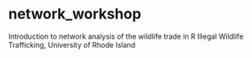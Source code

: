# network_workshop
Introduction to network analysis of the wildlife trade in R
Illegal Wildlife Trafficking, University of Rhode Island
